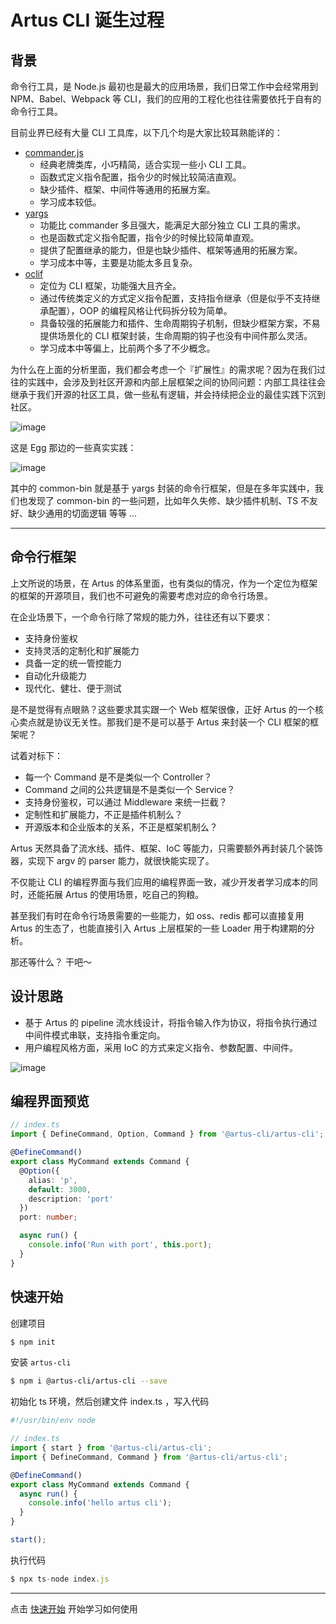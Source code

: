 # Artus CLI 诞生过程

## 背景

命令行工具，是 Node.js 最初也是最大的应用场景，我们日常工作中会经常用到 NPM、Babel、Webpack 等 CLI，我们的应用的工程化也往往需要依托于自有的命令行工具。

目前业界已经有大量 CLI 工具库，以下几个均是大家比较耳熟能详的：

- [commander.js](https://github.com/tj/commander.js)
  - 经典老牌类库，小巧精简，适合实现一些小 CLI 工具。
  - 函数式定义指令配置，指令少的时候比较简洁直观。
  - 缺少插件、框架、中间件等通用的拓展方案。
  - 学习成本较低。
- [yargs](https://github.com/yargs/yargs)
  - 功能比 commander 多且强大，能满足大部分独立 CLI 工具的需求。
  - 也是函数式定义指令配置，指令少的时候比较简单直观。
  - 提供了配置继承的能力，但是也缺少插件、框架等通用的拓展方案。
  - 学习成本中等，主要是功能太多且复杂。
- [oclif](https://oclif.io/)
  - 定位为 CLI 框架，功能强大且齐全。
  - 通过传统类定义的方式定义指令配置，支持指令继承（但是似乎不支持继承配置），OOP 的编程风格让代码拆分较为简单。
  - 具备较强的拓展能力和插件、生命周期钩子机制，但缺少框架方案，不易提供场景化的 CLI 框架封装，生命周期的钩子也没有中间件那么灵活。
  - 学习成本中等偏上，比前两个多了不少概念。

为什么在上面的分析里面，我们都会考虑一个『扩展性』的需求呢？因为在我们过往的实践中，会涉及到社区开源和内部上层框架之间的协同问题：内部工具往往会继承于我们开源的社区工具，做一些私有逻辑，并会持续把企业的最佳实践下沉到社区。

![image](https://user-images.githubusercontent.com/5856440/208103377-57ba656b-30bc-4329-88f1-35f0aa3cfaff.png)

这是 Egg 那边的一些真实实践：

![image](https://user-images.githubusercontent.com/5856440/208103403-dfdeb7c4-70bd-4415-b2d8-c3730b763fef.png)

其中的 common-bin 就是基于 yargs 封装的命令行框架，但是在多年实践中，我们也发现了 common-bin 的一些问题，比如年久失修、缺少插件机制、TS 不友好、缺少通用的切面逻辑 等等 ... 

---

## 命令行框架

上文所说的场景，在 Artus 的体系里面，也有类似的情况，作为一个定位为框架的框架的开源项目，我们也不可避免的需要考虑对应的命令行场景。

在企业场景下，一个命令行除了常规的能力外，往往还有以下要求：

- 支持身份鉴权
- 支持灵活的定制化和扩展能力
- 具备一定的统一管控能力
- 自动化升级能力
- 现代化、健壮、便于测试

是不是觉得有点眼熟？这些要求其实跟一个 Web 框架很像，正好 Artus 的一个核心卖点就是协议无关性。那我们是不是可以基于 Artus 来封装一个 CLI 框架的框架呢？

试着对标下：

- 每一个 Command 是不是类似一个 Controller？
- Command 之间的公共逻辑是不是类似一个 Service？
- 支持身份鉴权，可以通过 Middleware 来统一拦截？
- 定制性和扩展能力，不正是插件机制么？ 
- 开源版本和企业版本的关系，不正是框架机制么？

Artus 天然具备了流水线、插件、框架、IoC 等能力，只需要额外再封装几个装饰器，实现下 argv 的 parser 能力，就很快能实现了。

不仅能让 CLI 的编程界面与我们应用的编程界面一致，减少开发者学习成本的同时，还能拓展 Artus 的使用场景，吃自己的狗粮。

甚至我们有时在命令行场景需要的一些能力，如 oss、redis 都可以直接复用 Artus 的生态了，也能直接引入 Artus 上层框架的一些 Loader 用于构建期的分析。

那还等什么？ 干吧～

## 设计思路

- 基于 Artus 的 pipeline 流水线设计，将指令输入作为协议，将指令执行通过中间件模式串联，支持指令重定向。
- 用户编程风格方面，采用 IoC 的方式来定义指令、参数配置、中间件。

![image](https://user-images.githubusercontent.com/5856440/208103431-5efab2c8-d848-4b46-8d9e-fe0922e51e23.png)

## 编程界面预览

```typescript
// index.ts
import { DefineCommand, Option, Command } from '@artus-cli/artus-cli';

@DefineCommand()
export class MyCommand extends Command {
  @Option({
    alias: 'p',
    default: 3000,
    description: 'port'
  })
  port: number;

  async run() {
    console.info('Run with port', this.port);
  }
}
```

## 快速开始

创建项目

```bash
$ npm init
```

安装 `artus-cli`

```bash
$ npm i @artus-cli/artus-cli --save
```

初始化 ts 环境，然后创建文件 index.ts ，写入代码

```typescript
#!/usr/bin/env node

// index.ts
import { start } from '@artus-cli/artus-cli';
import { DefineCommand, Command } from '@artus-cli/artus-cli';

@DefineCommand()
export class MyCommand extends Command {
  async run() {
    console.info('hello artus cli');
  }
}

start();
```

执行代码

```typescript
$ npx ts-node index.js
```

---

点击 [快速开始](./quickstart) 开始学习如何使用

